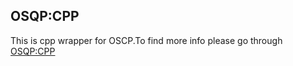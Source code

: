 ## OSQP:CPP 
This is cpp wrapper for OSCP.To find more info please go through [OSQP:CPP](https://github.com/google/osqp-cpp.git)
